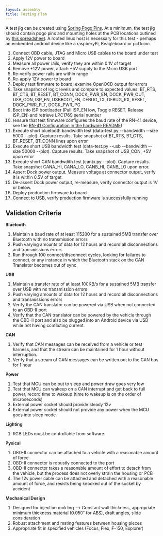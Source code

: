 ```yaml
---
layout: assembly
title: Testing Plan
---
```


A test jig can be created using [Spring Pogo
Pins](https://www.adafruit.com/products/394).  At a minimum, the test jig should
contain pogo pins and mounting holes at the PCB locations outlined by [this
spreadsheet](/assembly/pogo_location.xls).  A rooted linux host is
necessary for this test - perhaps an embedded android device like a raspberyPi,
Beagleboard or pcDuino.

1. Connect OBD cable, JTAG and Micro USB cables to the board under test
1. Apply 12V power to board
1. Measure all power rails, verify they are within 0.1V of target
1. Remove +12V power, attach +5V supply to the Micro USB port
1. Re-verify power rails are within range
1. Re-apply 12V power to board
1. Deploy test firmware to board, examine OpenOCD output for errors
1. Take snapshot of logic levels and compare to expected values: BT_RTS,
 BT_CTS, BT_RESET, BT_CONN, DOCK_PWR_EN, DOCK_PWR_OUT, USB_CON, ISP_EN,
 USBBOOT_EN, DEBUG_TX, DEBUG_RX, RESET, DOCK_PWR_FLT, DOCK_PWR_PG
1. Boot into ISP bootloader (Pull ISP_EN low, Toggle RESET, Release ISP_EN) and
 retrieve LPC1769 serial number
1. (ensure that test firmware configures the baud rate of the RN-41 device, see
 the [RN-41 Configuration in the hardware
 README](./README.html#rn-41-configuration))
1. Execute short bluetooth bandwidth test (data-test.py --bandwidth --size 5000
 --plot).  Capture results.  Take snapshot of BT_RTS, BT_CTS, BT_RESET,
 BT_CONN lines upon error
1. Execute short USB bandwidth test (data-test.py --usb --bandwidth --size
 50000 --plot).  Capture results.  Take snapshot of USB_CON, +5V upon error
1.  Execute short CAN bandwdith test (cantx.py --plot).  Capture results.  Take
 snapshot CANA_HI, CANA_LO, CANB_HI, CANB_LO upon error.
1. Assert Dock power output.  Measure voltage at connector output, verify it is
 within 0.5V of target.
1. De-assert Dock power output, re-measure, verify connector output is 1V or
 below.
1. Deploy production firmware to board
1. Connect to USB, verify production firmware is successfully running

## Validation Criteria

**Bluetooth**

1. Maintain a baud rate of at least 115200 for a sustained 5MB transfer over
   Bluetooth with no transmission errors
1. Push varying amounts of data for 12 hours and record all disconnections and
   transmissions errors
1. Run through 100 connect/disconnect cycles, looking for failures to connect,
   or any instance in which the Bluetooth stack on the CAN Translator becomes
   out of sync.

**USB**

1. Maintain a transfer rate of at least 100KB/s for a sustained 5MB transfer
   over USB with no transmission errors
1. Push varying amounts of data for 12 hours and record all disconnections and
   transmissions errors
1. Verify the CAN translator can be powered via USB when not connected to an
   OBD-II port
1. Verify that the CAN translator can be powered by the vehicle through the
   OBD-II port and also be plugged into an Android device via USB while not
   having conflicting current.

**CAN**

1. Verify that CAN messages can be received from a vehicle or test harness,
   and that the stream can be maintained for 1 hour without interruption.
1. Verify that a stream of CAN messages can be written out to the CAN bus for
   1 hour

**Power**

1. Test that MCU can be put to sleep and power draw goes very low
1. Test that MCU can wakeup on a CAN interrupt and get back to full power,
   record time to wakeup (time to wakeup is on the order of microseconds)
1. External power socket should provide steady 12v
1. External power socket should not provide any power when the MCU goes into
   sleep mode

**Lighting**

1. RGB LEDs must be controllable from software

**Pysical**

1. OBD-II connector can be attached to a vehicle with a reasonable amount of
   force
1. OBD-II connector is robustly connected to the port
1. OBD-II connector takes a reasonable amount of effort to detach from the
   vehicle, but the process does not overly strain the housing or PCB
1. The 12v power cable can be attached and detached with a reasonable amount
   of force, and resists being knocked out of the socket by accident

**Mechanical Design**

1. Designed for injection molding --> Constant wall thickness, appropriate
  minimum thickness material (0.050" for ABS), draft angles, slide
  consideration
1. Robust attachment and mating features between housing pieces
1. Appropriate fit in specified vehicles (Focus, Flex, F-150, Explorer)
